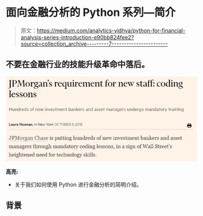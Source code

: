 # 面向金融分析的 Python 系列—简介

> 原文：<https://medium.com/analytics-vidhya/python-for-financial-analysis-series-introduction-e90bb824fee2?source=collection_archive---------7----------------------->

## 不要在金融行业的技能升级革命中落后。

![](img/299614fdb540604fcc80ece7067ce6a0.png)

**高亮:**

*   关于我们如何使用 Python 进行金融分析的简明介绍。

## 背景